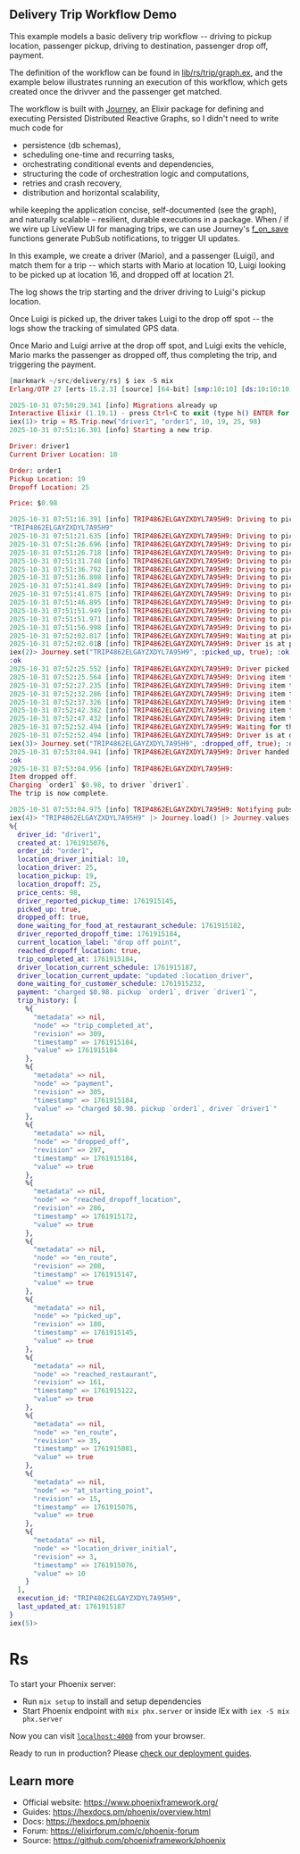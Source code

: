 ## Delivery Trip Workflow Demo

This example models a basic delivery trip workflow -- driving to pickup location, passenger pickup, driving to destination, passenger drop off, payment.

The definition of the workflow can be found in [lib/rs/trip/graph.ex](./lib/rs/trip/graph.ex), and the example below illustrates running an execution of this workflow, which gets created once the drivver and the passenger get matched.

The workflow is built with [Journey](https://hexdocs.pm/journey), an Elixir package for defining and executing Persisted Distributed Reactive Graphs, so I didn't need to write much code for
* persistence (db schemas),
* scheduling one-time and recurring tasks,
* orchestrating conditional events and dependencies,
* structuring the code of orchestration logic and computations,
* retries and crash recovery,
* distribution and horizontal scalability,

while keeping the application concise, self-documented (see the graph), and naturally scalable – resilient, durable executions in a package. When / if we wire up LiveView UI for managing trips, we can use Journey's [f_on_save](https://hexdocs.pm/journey/search.html?q=f_on_save) functions generate PubSub notifications, to trigger UI updates.

In this example, we create a driver (Mario), and a passenger (Luigi), and match them for a trip -- which starts with Mario at location 10, Luigi looking to be picked up at location 16, and dropped off at location 21.

The log shows the trip starting and the driver driving to Luigi's pickup location.

Once Luigi is picked up, the driver takes Luigi to the drop off spot -- the logs show the tracking of simulated GPS data.

Once Mario and Luigi arrive at the drop off spot, and Luigi exits the vehicle, Mario marks the passenger as dropped off, thus completing the trip, and triggering the payment.

```elixir
[markmark ~/src/delivery/rs] $ iex -S mix
Erlang/OTP 27 [erts-15.2.3] [source] [64-bit] [smp:10:10] [ds:10:10:10] [async-threads:1] [jit]

2025-10-31 07:50:29.341 [info] Migrations already up
Interactive Elixir (1.19.1) - press Ctrl+C to exit (type h() ENTER for help)
iex(1)> trip = RS.Trip.new("driver1", "order1", 10, 19, 25, 98)
2025-10-31 07:51:16.301 [info] Starting a new trip.

Driver: driver1
Current Driver Location: 10

Order: order1
Pickup Location: 19
Dropoff Location: 25

Price: $0.98

2025-10-31 07:51:16.391 [info] TRIP4862ELGAYZXDYL7A95H9: Driving to pickup location 19. Currently at: 10. ETA: in 9.
"TRIP4862ELGAYZXDYL7A95H9"
2025-10-31 07:51:21.635 [info] TRIP4862ELGAYZXDYL7A95H9: Driving to pickup location 19. Currently at: 11. ETA: in 8.
2025-10-31 07:51:26.696 [info] TRIP4862ELGAYZXDYL7A95H9: Driving to pickup location 19. Currently at: 12. ETA: in 7.
2025-10-31 07:51:26.718 [info] TRIP4862ELGAYZXDYL7A95H9: Driving to pickup location 19. Currently at: 12. ETA: in 7.
2025-10-31 07:51:31.748 [info] TRIP4862ELGAYZXDYL7A95H9: Driving to pickup location 19. Currently at: 13. ETA: in 6.
2025-10-31 07:51:36.792 [info] TRIP4862ELGAYZXDYL7A95H9: Driving to pickup location 19. Currently at: 14. ETA: in 5.
2025-10-31 07:51:36.808 [info] TRIP4862ELGAYZXDYL7A95H9: Driving to pickup location 19. Currently at: 14. ETA: in 5.
2025-10-31 07:51:41.849 [info] TRIP4862ELGAYZXDYL7A95H9: Driving to pickup location 19. Currently at: 15. ETA: in 4.
2025-10-31 07:51:41.875 [info] TRIP4862ELGAYZXDYL7A95H9: Driving to pickup location 19. Currently at: 15. ETA: in 4.
2025-10-31 07:51:46.895 [info] TRIP4862ELGAYZXDYL7A95H9: Driving to pickup location 19. Currently at: 16. ETA: in 3.
2025-10-31 07:51:51.949 [info] TRIP4862ELGAYZXDYL7A95H9: Driving to pickup location 19. Currently at: 17. ETA: in 2.
2025-10-31 07:51:51.971 [info] TRIP4862ELGAYZXDYL7A95H9: Driving to pickup location 19. Currently at: 17. ETA: in 2.
2025-10-31 07:51:56.998 [info] TRIP4862ELGAYZXDYL7A95H9: Driving to pickup location 19. Currently at: 18. ETA: in 1.
2025-10-31 07:52:02.017 [info] TRIP4862ELGAYZXDYL7A95H9: Waiting at pickup location 19.
2025-10-31 07:52:02.018 [info] TRIP4862ELGAYZXDYL7A95H9: Driver is at pickup location 19
iex(2)> Journey.set("TRIP4862ELGAYZXDYL7A95H9", :picked_up, true); :ok
:ok
2025-10-31 07:52:25.552 [info] TRIP4862ELGAYZXDYL7A95H9: Driver picked up the item, at #DateTime<2025-10-31 05:52:25.546099-07:00 PDT America/Los_Angeles>.
2025-10-31 07:52:25.564 [info] TRIP4862ELGAYZXDYL7A95H9: Driving item to drop off location 25. Currently at 19. ETA: in 6.
2025-10-31 07:52:27.235 [info] TRIP4862ELGAYZXDYL7A95H9: Driving item to drop off location 25. Currently at 20. ETA: in 5.
2025-10-31 07:52:32.286 [info] TRIP4862ELGAYZXDYL7A95H9: Driving item to drop off location 25. Currently at 21. ETA: in 4.
2025-10-31 07:52:37.326 [info] TRIP4862ELGAYZXDYL7A95H9: Driving item to drop off location 25. Currently at 22. ETA: in 3.
2025-10-31 07:52:42.382 [info] TRIP4862ELGAYZXDYL7A95H9: Driving item to drop off location 25. Currently at 23. ETA: in 2.
2025-10-31 07:52:47.432 [info] TRIP4862ELGAYZXDYL7A95H9: Driving item to drop off location 25. Currently at 24. ETA: in 1.
2025-10-31 07:52:52.494 [info] TRIP4862ELGAYZXDYL7A95H9: Waiting for the customer to come pick up the item at the drop off location 25.
2025-10-31 07:52:52.494 [info] TRIP4862ELGAYZXDYL7A95H9: Driver is at dropoff location 25
iex(3)> Journey.set("TRIP4862ELGAYZXDYL7A95H9", :dropped_off, true); :ok
2025-10-31 07:53:04.941 [info] TRIP4862ELGAYZXDYL7A95H9: Driver handed the item off to the customer, at #DateTime<2025-10-31 05:53:04.941658-07:00 PDT America/Los_Angeles>.
:ok
2025-10-31 07:53:04.956 [info] TRIP4862ELGAYZXDYL7A95H9:
Item dropped off.
Charging `order1` $0.98, to driver `driver1`.
The trip is now complete.

2025-10-31 07:53:04.975 [info] TRIP4862ELGAYZXDYL7A95H9: Notifying pubsub of trip completion
iex(4)> "TRIP4862ELGAYZXDYL7A95H9" |> Journey.load() |> Journey.values()
%{
  driver_id: "driver1",
  created_at: 1761915076,
  order_id: "order1",
  location_driver_initial: 10,
  location_driver: 25,
  location_pickup: 19,
  location_dropoff: 25,
  price_cents: 98,
  driver_reported_pickup_time: 1761915145,
  picked_up: true,
  dropped_off: true,
  done_waiting_for_food_at_restaurant_schedule: 1761915182,
  driver_reported_dropoff_time: 1761915184,
  current_location_label: "drop off point",
  reached_dropoff_location: true,
  trip_completed_at: 1761915184,
  driver_location_current_schedule: 1761915187,
  driver_location_current_update: "updated :location_driver",
  done_waiting_for_customer_schedule: 1761915232,
  payment: "charged $0.98. pickup `order1`, driver `driver1`",
  trip_history: [
    %{
      "metadata" => nil,
      "node" => "trip_completed_at",
      "revision" => 309,
      "timestamp" => 1761915184,
      "value" => 1761915184
    },
    %{
      "metadata" => nil,
      "node" => "payment",
      "revision" => 305,
      "timestamp" => 1761915184,
      "value" => "charged $0.98. pickup `order1`, driver `driver1`"
    },
    %{
      "metadata" => nil,
      "node" => "dropped_off",
      "revision" => 297,
      "timestamp" => 1761915184,
      "value" => true
    },
    %{
      "metadata" => nil,
      "node" => "reached_dropoff_location",
      "revision" => 286,
      "timestamp" => 1761915172,
      "value" => true
    },
    %{
      "metadata" => nil,
      "node" => "en_route",
      "revision" => 208,
      "timestamp" => 1761915147,
      "value" => true
    },
    %{
      "metadata" => nil,
      "node" => "picked_up",
      "revision" => 180,
      "timestamp" => 1761915145,
      "value" => true
    },
    %{
      "metadata" => nil,
      "node" => "reached_restaurant",
      "revision" => 161,
      "timestamp" => 1761915122,
      "value" => true
    },
    %{
      "metadata" => nil,
      "node" => "en_route",
      "revision" => 35,
      "timestamp" => 1761915081,
      "value" => true
    },
    %{
      "metadata" => nil,
      "node" => "at_starting_point",
      "revision" => 15,
      "timestamp" => 1761915076,
      "value" => true
    },
    %{
      "metadata" => nil,
      "node" => "location_driver_initial",
      "revision" => 3,
      "timestamp" => 1761915076,
      "value" => 10
    }
  ],
  execution_id: "TRIP4862ELGAYZXDYL7A95H9",
  last_updated_at: 1761915187
}
iex(5)>
```

# Rs

To start your Phoenix server:

* Run `mix setup` to install and setup dependencies
* Start Phoenix endpoint with `mix phx.server` or inside IEx with `iex -S mix phx.server`

Now you can visit [`localhost:4000`](http://localhost:4000) from your browser.

Ready to run in production? Please [check our deployment guides](https://hexdocs.pm/phoenix/deployment.html).

## Learn more

* Official website: https://www.phoenixframework.org/
* Guides: https://hexdocs.pm/phoenix/overview.html
* Docs: https://hexdocs.pm/phoenix
* Forum: https://elixirforum.com/c/phoenix-forum
* Source: https://github.com/phoenixframework/phoenix
